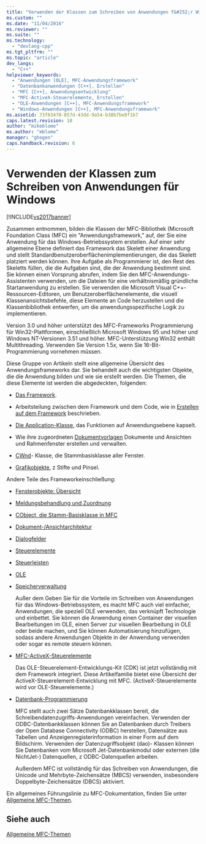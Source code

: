 ```yaml
---
title: "Verwenden der Klassen zum Schreiben von Anwendungen f&#252;r Windows | Microsoft Docs"
ms.custom: ""
ms.date: "11/04/2016"
ms.reviewer: ""
ms.suite: ""
ms.technology: 
  - "devlang-cpp"
ms.tgt_pltfrm: ""
ms.topic: "article"
dev_langs: 
  - "C++"
helpviewer_keywords: 
  - "Anwendungen [OLE], MFC-Anwendungsframework"
  - "Datenbankanwendungen [C++], Erstellen"
  - "MFC [C++], Anwendungsentwicklung"
  - "MFC-ActiveX-Steuerelemente, Erstellen"
  - "OLE-Anwendungen [C++], MFC-Anwendungsframework"
  - "Windows-Anwendungen [C++], MFC-Anwendungsframework"
ms.assetid: 73f63470-857d-43dd-9a54-b38b7be0f1b7
caps.latest.revision: 10
author: "mikeblome"
ms.author: "mblome"
manager: "ghogen"
caps.handback.revision: 6
---
```

# Verwenden der Klassen zum Schreiben von Anwendungen f&#252;r Windows
[!INCLUDE[vs2017banner](../assembler/inline/includes/vs2017banner.md)]

Zusammen entnommen, bilden die Klassen der MFC\-Bibliothek \(Microsoft Foundation Class \(MFC\) ein "Anwendungsframework," auf, der Sie eine Anwendung für das Windows\-Betriebssystem erstellen.  Auf einer sehr allgemeine Ebene definiert das Framework das Skelett einer Anwendung und stellt Standardbenutzeroberflächenimplementierungen, die das Skelett platziert werden können.  Ihre Aufgabe als Programmierer ist, den Rest des Skeletts füllen, die die Aufgaben sind, die der Anwendung bestimmt sind.  Sie können einen Vorsprung abrufen, indem Sie den MFC\-Anwendungs\-Assistenten verwenden, um die Dateien für eine verhältnismäßig gründliche Startanwendung zu erstellen.  Sie verwenden die Microsoft Visual C\+\+\-Ressourcen\-Editoren, um Benutzeroberflächenelemente, die visuell Klassenansichtsbefehle, diese Elemente an Code herzustellen und die Klassenbibliothek entwerfen, um die anwendungsspezifische Logik zu implementieren.  
  
 Version 3.0 und höher unterstützt des MFC\-Frameworks Programmierung für Win32\-Plattformen, einschließlich Microsoft Windows 95 und höher und Windows NT\-Versionen 3.51 und höher.  MFC\-Unterstützung Win32 enthält Multithreading.  Verwenden Sie Version 1.5*x,* wenn Sie 16\-Bit\-Programmierung vornehmen müssen.  
  
 Diese Gruppe von Artikeln stellt eine allgemeine Übersicht des Anwendungsframeworks dar.  Sie behandelt auch die wichtigsten Objekte, die die Anwendung bilden und wie sie erstellt werden.  Die Themen, die diese Elemente ist werden die abgedeckten, folgenden:  
  
-   [Das Framework](../mfc/framework-mfc.md).  
  
-   Arbeitsteilung zwischen dem Framework und dem Code, wie in [Erstellen auf dem Framework](../mfc/building-on-the-framework.md) beschrieben.  
  
-   [Die Application\-Klasse](../mfc/cwinapp-the-application-class.md), das Funktionen auf Anwendungsebene kapselt.  
  
-   Wie ihre zugeordneten [Dokumentvorlagen](../mfc/document-templates-and-the-document-view-creation-process.md) Dokumente und Ansichten und Rahmenfenster erstellen und verwalten.  
  
-   [CWnd](../mfc/window-objects.md)\- Klasse, die Stammbasisklasse aller Fenster.  
  
-   [Grafikobjekte](../mfc/graphic-objects.md), z Stifte und Pinsel.  
  
 Andere Teile des Frameworkeinschließung:  
  
-   [Fensterobjekte: Übersicht](../mfc/window-objects.md)  
  
-   [Meldungsbehandlung und Zuordnung](../mfc/message-handling-and-mapping.md)  
  
-   [CObject, die Stamm\-Basisklasse in MFC](../mfc/using-cobject.md)  
  
-   [Dokument\-\/Ansichtarchitektur](../mfc/document-view-architecture.md)  
  
-   [Dialogfelder](../mfc/dialog-boxes.md)  
  
-   [Steuerelemente](../mfc/controls-mfc.md)  
  
-   [Steuerleisten](../mfc/control-bars.md)  
  
-   [OLE](../mfc/ole-in-mfc.md)  
  
-   [Speicherverwaltung](../mfc/memory-management.md)  
  
     Außer dem Geben Sie für die Vorteile im Schreiben von Anwendungen für das Windows\-Betriebssystem, es macht MFC auch viel einfacher, Anwendungen, die speziell OLE verwenden, das verknüpft Technologie und einbettet.  Sie können die Anwendung einen Container der visuellen Bearbeitungen im OLE, einen Server zur visuellen Bearbeitung in OLE oder beide machen, und Sie können Automatisierung hinzufügen, sodass andere Anwendungen Objekte in der Anwendung verwenden oder sogar es remote steuern können.  
  
-   [MFC\-ActiveX\-Steuerelemente](../mfc/mfc-activex-controls.md)  
  
     Das OLE\-Steuerelement\-Entwicklungs\-Kit \(CDK\) ist jetzt vollständig mit dem Framework integriert.  Diese Artikelfamilie bietet eine Übersicht der ActiveX\-Steuerelement\-Entwicklung mit MFC. \(ActiveX\-Steuerelemente wird vor OLE\-Steuerelemente.\)  
  
-   [Datenbank\-Programmierung](../data/data-access-programming-mfc-atl.md)  
  
     MFC stellt auch zwei Sätze Datenbankklassen bereit, die Schreibendatenzugriffs\-Anwendungen vereinfachen.  Verwenden der ODBC\-Datenbankklassen können Sie an Datenbanken durch Treibers der Open Database Connectivity \(ODBC\) herstellen, Datensätze aus Tabellen und Anzeigenregisterinformation in einer Form auf dem Bildschirm.  Verwenden der Datenzugriffsobjekt \(dao\)\- Klassen können Sie Datenbanken vom Microsoft Jet\-Datenbankmodul oder externen \(die NichtJet\-\) Datenquellen, z ODBC\-Datenquellen arbeiten.  
  
     Außerdem MFC ist vollständig für das Schreiben von Anwendungen, die Unicode und Mehrbyte\-Zeichensätze \(MBCS\) verwenden, insbesondere Doppelbyte\-Zeichensätze \(DBCS\) aktiviert.  
  
 Ein allgemeines Führungslinie zu MFC\-Dokumentation, finden Sie unter [Allgemeine MFC\-Themen](../mfc/general-mfc-topics.md).  
  
## Siehe auch  
 [Allgemeine MFC\-Themen](../mfc/general-mfc-topics.md)